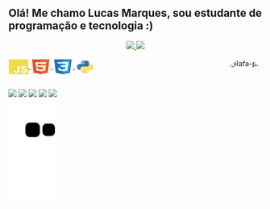 ## Olá! Me chamo Lucas Marques, sou estudante de programação e tecnologia :)

<div align="center">
  <a href="https://github.com/lucas-marques-0">
  <img height="190em" height="48%" src="https://github-readme-stats.vercel.app/api?username=lucas-marques-0&show_icons=true&theme=radical&include_all_commits=true&count_private=true"/>
  <img height="190em" height="48%" src="https://github-readme-stats.vercel.app/api/top-langs/?username=lucas-marques-0&layout=compact&langs_count=7&theme=radical"/>
</div>

<div style="display: inline_block"><br>
  <img align="center" alt="Lucas-Js" height="30" width="40" src="https://raw.githubusercontent.com/devicons/devicon/master/icons/javascript/javascript-plain.svg">
  <img align="center" alt="Lucas-HTML" height="30" width="40" src="https://raw.githubusercontent.com/devicons/devicon/master/icons/html5/html5-original.svg">
  <img align="center" alt="Lucas-CSS" height="30" width="40" src="https://raw.githubusercontent.com/devicons/devicon/master/icons/css3/css3-original.svg">
  <img align="center" alt="Lucas-Python" height="30" width="40" src="https://raw.githubusercontent.com/devicons/devicon/master/icons/python/python-original.svg">
  <img align="right" alt="Rafa-pic" height="150" style="border-radius:50px;" src="https://lh3.googleusercontent.com/0DJbM2Fx-er5lOHeab3bwaTzvQK0XwlLUNfrTh6xchvqHyEzb4FGqENUKDJdc1YFTqy4T1ViFWiMMUQa54NuE1tqJz7KP5PYvyXu7Y6iv61E3L4SCnTVBQ93Tnam96DQLaCJtpnUK8RlO3h25kLXLHYiZ27Df7zlQV-nR0wUQWm80j0P5ifTKbswb-BjYGzN8zKNYGJDEa5wCyN8SCuhwzON-WytL2VEQKF780mUVnmf6hqjpRAQaPdn00fy8Cp63nbTvbBoFWS4Z8Zy-n0l_XKnGI3kIkQN154RWCiKQak9g8nwyH2Lli6FLWKPzHipHKUfF_g4r3U2Xw21Sz4vaqAqQN0wAJJpISdBU-4Z_dbbejp9avwvU64OzPBNY-c4SBxT7d2EmeGds_QKA4rHy-mq61RGJXSibk21ZaPL25bCrqdyAlDANJ36HJi4Uh9NrIP7cK__N10YT4sY1eG9Za43Z5oSzwpdi1KiiSgRE4hDSsYGUPnBOOOAsm5EpVvugn2DekCyyKQMDWcqybnV64mkCK_8g7N4Ph1mpMwDAZLVB92vrtMiz3ARpCrsQC6e61120q615MAxLJyx0d-Kdf6tHxQ3Au4SPgHNoHVrTpcCS9GmShZiHL3THnLfvq0hlGB36Fm2DyNUsTUtxCJmKCna7pXyUU4SScJPpdnuuhNUgXxQeoajIEa0-qkh13VgOTK7Sswa3gTJFt4CLDbVQTwfIlXERryiGKRRIhaXEPwAmlFEFgGsEnFSvM3g_Jcm1DLegeFISbMBtLo6vNIaHPqxy_-fwGfMB7qy1KWrqh6scu2mv7m7vxokZJZ3eL6ajNF4roS4jEukzCIh0CGE-Z4Vo1pZI73pfbJFYT_Rtj8=s676-no?authuser=1?width=676&height=676">
</div>
  
 ##

<div>
  <a href="https://instagram.com/lucasmqsss" target="_blank"><img src="https://img.shields.io/badge/-Instagram-%23E4405F?style=for-the-badge&logo=instagram&logoColor=white" target="_blank"></a>
 <a href="https://discordapp.com/users/806941413019090944" target="_blank"><img src="https://img.shields.io/badge/Discord-7289DA?style=for-the-badge&logo=discord&logoColor=white" target="_blank"></a> 
  <a href="mailto:lucasmarqueshzx@gmail.com"><img src="https://img.shields.io/badge/-Gmail-%23333?style=for-the-badge&logo=gmail&logoColor=white" target="_blank"></a>
  <a href="https://www.linkedin.com/in/rafaella-ballerini-45875016a" target="_blank"><img src="https://img.shields.io/badge/-LinkedIn-%230077B5?style=for-the-badge&logo=linkedin&logoColor=white" target="_blank"></a> 
    <a href="https://open.spotify.com/user/5fxpyqnaewy0v9dujn2zoez5s?si=RR92-9UdSReqGPFdtEjPCw&utm_source=copy-link&nd=1" target="_blank">
    <img src="https://img.shields.io/badge/Spotify-1ED760?&style=for-the-badge&logo=spotify&logoColor=white" target="_blank">
  </a>
  
  ![Snake animation](https://github.com/lucas-marques-0/lucas-marques-0/blob/output/github-contribution-grid-snake.svg)
  
</div>
